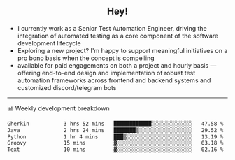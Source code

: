 <h2 align="center">Hey!</h2>

- I currently work as a Senior Test Automation Engineer, driving the integration of automated testing as a core component of the software development lifecycle
- Exploring a new project? I'm happy to support meaningful initiatives on a pro bono basis when the concept is compelling
-  available for paid engagements on both a project and hourly basis — offering end-to-end design and implementation of robust test automation frameworks across frontend and backend systems and customized discord/telegram bots
  
  -------
  
📊 Weekly development breakdown

<!--START_SECTION:waka-->

```txt
Gherkin           3 hrs 52 mins   ████████████░░░░░░░░░░░░░   47.58 %
Java              2 hrs 24 mins   ███████▒░░░░░░░░░░░░░░░░░   29.52 %
Python            1 hr 4 mins     ███▒░░░░░░░░░░░░░░░░░░░░░   13.19 %
Groovy            15 mins         ▓░░░░░░░░░░░░░░░░░░░░░░░░   03.18 %
Text              10 mins         ▓░░░░░░░░░░░░░░░░░░░░░░░░   02.16 %
```

<!--END_SECTION:waka-->
